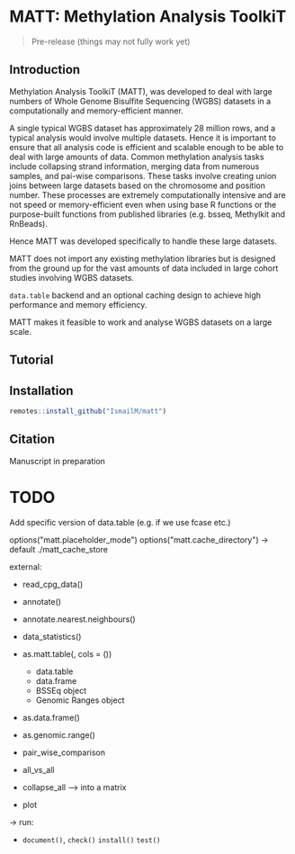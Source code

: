 # MATT: Methylation Analysis ToolkiT

> Pre-release (things may not fully work yet)

## Introduction


Methylation Analysis ToolkiT (MATT), was developed to deal with large numbers of Whole Genome Bisulfite Sequencing (WGBS) datasets in a computationally and memory-efficient manner.

A single typical WGBS dataset has approximately 28 million rows, and a typical analysis would involve multiple datasets. Hence it is important to ensure that all analysis code is efficient and scalable enough to be able to deal with large amounts of data. Common methylation analysis tasks include collapsing strand information, merging data from numerous samples, and pai-wise comparisons. These tasks involve creating union joins between large datasets based on the chromosome and position number. These processes are extremely computationally intensive and are not speed or memory-efficient even when using base R functions or the purpose-built functions from published libraries (e.g. bsseq, Methylkit and RnBeads).

Hence MATT was developed specifically to handle these large datasets.

MATT does not import any existing methylation libraries but is designed from the ground up for the vast amounts of data included in large cohort studies involving WGBS datasets.

`data.table` backend and an optional caching design to achieve high performance and memory efficiency.

MATT makes it feasible to work and analyse WGBS datasets on a large scale.


## Tutorial




## Installation 

```r
remotes::install_github("IsmailM/matt")
```

## Citation

Manuscript in preparation




# TODO
Add specific version of data.table (e.g. if we use fcase etc.)

options("matt.placeholder_mode")
options("matt.cache_directory") -> default ./matt_cache_store


external: 
* read_cpg_data()

* annotate()
* annotate.nearest.neighbours()
* data_statistics()

* as.matt.table(, cols = ())
  * data.table
  * data.frame
  * BSSEq object
  * Genomic Ranges object
* as.data.frame()
* as.genomic.range()

* pair_wise_comparison
* all_vs_all
* collapse_all --> into a matrix

* plot

-> run:
- `document()`, `check()` `install()` `test()`



